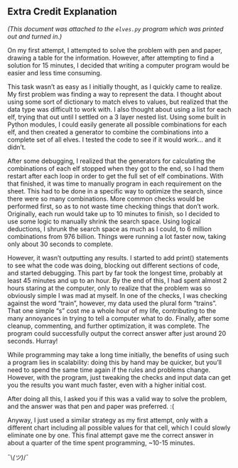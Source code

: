 ## Extra Credit Explanation
*(This document was attached to the `elves.py` program which was printed out and turned in.)*

On my first attempt, I attempted to solve the problem with pen and paper, drawing a table for the information. However, after attempting to find a solution for 15 minutes, I decided that writing a computer program would be easier and less time consuming.

This task wasn’t as easy as I initially thought, as I quickly came to realize. My first problem was finding a way to represent the data. I thought about using some sort of dictionary to match elves to values, but realized that the data type was difficult to work with. I also thought about using a list for each elf, trying that out until I settled on a 3 layer nested list. Using some built in Python modules, I could easily generate all possible combinations for each elf, and then created a generator to combine the combinations into a complete set of all elves. I tested the code to see if it would work… and it didn’t.

After some debugging, I realized that the generators for calculating the combinations of each elf stopped when they got to the end, so I had them restart after each loop in order to get the full set of elf combinations. With that finished, it was time to manually program in each requirement on the sheet. This had to be done in a specific way to optimize the search, since there were so many combinations. More common checks would be performed first, so as to not waste time checking things that don’t work. Originally, each run would take up to 10 minutes to finish, so I decided to use some logic to manually shrink the search space. Using logical deductions, I shrunk the search space as much as I could, to 6 million combinations from 976 billion. Things were running a lot faster now, taking only about 30 seconds to complete. 

However, it wasn’t outputting any results. I started to add print() statements to see what the code was doing, blocking out different sections of code, and started debugging. This part by far took the longest time, probably at least 45 minutes and up to an hour. By the end of this, I had spent almost 2 hours staring at the computer, only to realize that the problem was so obviously simple I was mad at myself. In one of the checks, I was checking against the word “train”, however, my data used the plural form “trains”. That one simple “s” cost me a whole hour of my life, contributing to the many annoyances in trying to tell a computer what to do. Finally, after some cleanup, commenting, and further optimization, it was complete. The program could successfully output the correct answer after just around 20 seconds. Hurray!

While programming may take a long time initially, the benefits of using such a program lies in scalability: doing this by hand may be quicker, but you’ll need to spend the same time again if the rules and problems change. However, with the program, just tweaking the checks and input data can get you the results you want much faster, even with a higher initial cost.

After doing all this, I asked you if this was a valid way to solve the problem, and the answer was that pen and paper was preferred. :(

Anyway, I just used a similar strategy as my first attempt, only with a different chart including all possible values for that cell, which I could slowly eliminate one by one. This final attempt gave me the correct answer in about a quarter of the time spent programming, ~10-15 minutes. 

¯\\_(ツ)_/¯
